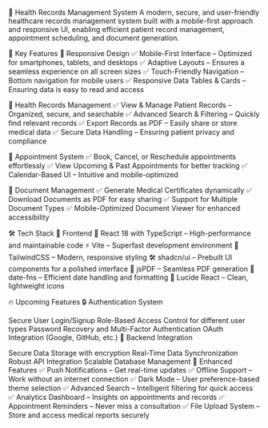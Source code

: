 
🏥 Health Records Management System
A modern, secure, and user-friendly healthcare records management system built with a mobile-first approach and responsive UI, enabling efficient patient record management, appointment scheduling, and document generation.

🚀 Key Features
📱 Responsive Design
✅ Mobile-First Interface – Optimized for smartphones, tablets, and desktops
✅ Adaptive Layouts – Ensures a seamless experience on all screen sizes
✅ Touch-Friendly Navigation – Bottom navigation for mobile users
✅ Responsive Data Tables & Cards – Ensuring data is easy to read and access

🏥 Health Records Management
✅ View & Manage Patient Records – Organized, secure, and searchable
✅ Advanced Search & Filtering – Quickly find relevant records
✅ Export Records as PDF – Easily share or store medical data
✅ Secure Data Handling – Ensuring patient privacy and compliance

📅 Appointment System
✅ Book, Cancel, or Reschedule appointments effortlessly
✅ View Upcoming & Past Appointments for better tracking
✅ Calendar-Based UI – Intuitive and mobile-optimized

📄 Document Management
✅ Generate Medical Certificates dynamically
✅ Download Documents as PDF for easy sharing
✅ Support for Multiple Document Types
✅ Mobile-Optimized Document Viewer for enhanced accessibility

🛠 Tech Stack
🎨 Frontend
🚀 React 18 with TypeScript – High-performance and maintainable code
⚡ Vite – Superfast development environment
🎨 TailwindCSS – Modern, responsive styling
🛠 shadcn/ui – Prebuilt UI components for a polished interface
📜 jsPDF – Seamless PDF generation
📆 date-fns – Efficient date handling and formatting
🎨 Lucide React – Clean, lightweight icons

🔥 Upcoming Features
🔒 Authentication System

Secure User Login/Signup
Role-Based Access Control for different user types
Password Recovery and Multi-Factor Authentication
OAuth Integration (Google, GitHub, etc.)
📡 Backend Integration

Secure Data Storage with encryption
Real-Time Data Synchronization
Robust API Integration
Scalable Database Management
📌 Enhanced Features
✅ Push Notifications – Get real-time updates
✅ Offline Support – Work without an internet connection
✅ Dark Mode – User preference-based theme selection
✅ Advanced Search – Intelligent filtering for quick access
✅ Analytics Dashboard – Insights on appointments and records
✅ Appointment Reminders – Never miss a consultation
✅ File Upload System – Store and access medical reports securely
